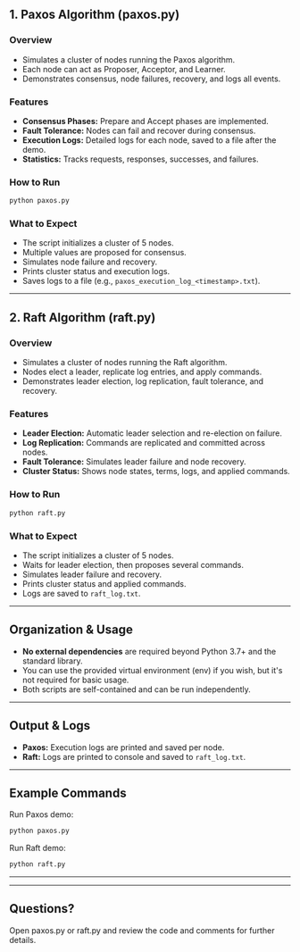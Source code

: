 ## 1. Paxos Algorithm (paxos.py)

### Overview

- Simulates a cluster of nodes running the Paxos algorithm.
- Each node can act as Proposer, Acceptor, and Learner.
- Demonstrates consensus, node failures, recovery, and logs all events.

### Features

- **Consensus Phases:** Prepare and Accept phases are implemented.
- **Fault Tolerance:** Nodes can fail and recover during consensus.
- **Execution Logs:** Detailed logs for each node, saved to a file after the demo.
- **Statistics:** Tracks requests, responses, successes, and failures.

### How to Run

```sh
python paxos.py
```

### What to Expect

- The script initializes a cluster of 5 nodes.
- Multiple values are proposed for consensus.
- Simulates node failure and recovery.
- Prints cluster status and execution logs.
- Saves logs to a file (e.g., `paxos_execution_log_<timestamp>.txt`).

---

## 2. Raft Algorithm (raft.py)

### Overview

- Simulates a cluster of nodes running the Raft algorithm.
- Nodes elect a leader, replicate log entries, and apply commands.
- Demonstrates leader election, log replication, fault tolerance, and recovery.

### Features

- **Leader Election:** Automatic leader selection and re-election on failure.
- **Log Replication:** Commands are replicated and committed across nodes.
- **Fault Tolerance:** Simulates leader failure and node recovery.
- **Cluster Status:** Shows node states, terms, logs, and applied commands.

### How to Run

```sh
python raft.py
```

### What to Expect

- The script initializes a cluster of 5 nodes.
- Waits for leader election, then proposes several commands.
- Simulates leader failure and recovery.
- Prints cluster status and applied commands.
- Logs are saved to `raft_log.txt`.

---

## Organization & Usage

- **No external dependencies** are required beyond Python 3.7+ and the standard library.
- You can use the provided virtual environment (env) if you wish, but it's not required for basic usage.
- Both scripts are self-contained and can be run independently.

---

## Output & Logs

- **Paxos:** Execution logs are printed and saved per node.
- **Raft:** Logs are printed to console and saved to `raft_log.txt`.

---

## Example Commands

Run Paxos demo:
```sh
python paxos.py
```

Run Raft demo:
```sh
python raft.py
```

---

---

## Questions?

Open paxos.py or raft.py and review the code and comments for further details.
